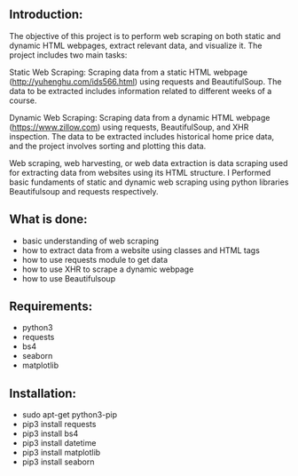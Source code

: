 ## Introduction:

The objective of this project is to perform web scraping on both static and dynamic HTML webpages, extract relevant data, and visualize it. The project includes two main tasks:

Static Web Scraping: Scraping data from a static HTML webpage (http://yuhenghu.com/ids566.html) using requests and BeautifulSoup. The data to be extracted includes information related to different weeks of a course.

Dynamic Web Scraping: Scraping data from a dynamic HTML webpage (https://www.zillow.com) using requests, BeautifulSoup, and XHR inspection. The data to be extracted includes historical home price data, and the project involves sorting and plotting this data.

Web scraping, web harvesting, or web data extraction is data scraping used for extracting data from websites using its HTML structure.
I Performed basic fundaments of static and dynamic web scraping using python libraries Beautifulsoup and requests respectively.

## What is done:

- basic understanding of web scraping
- how to extract data from a website using classes and HTML tags
- how to use requests module to get data
- how to use XHR to scrape a dynamic webpage
- how to use Beautifulsoup

## Requirements:
- python3
- requests
- bs4
- seaborn
- matplotlib

## Installation:
- sudo apt-get python3-pip
- pip3 install requests
- pip3 install bs4
- pip3 install datetime
- pip3 install matplotlib
- pip3 install seaborn 

